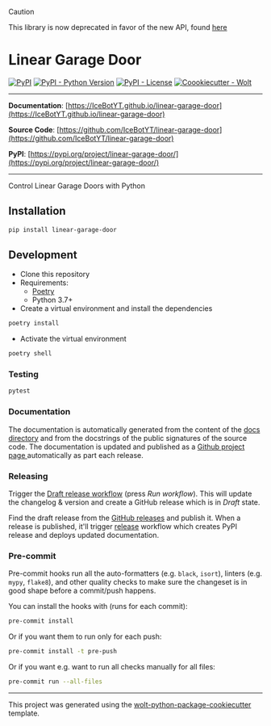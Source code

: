 > [!CAUTION]
> This library is now deprecated in favor of the new API, found [here](https://github.com/IceBotYT/nice-go)

# Linear Garage Door

[![PyPI](https://img.shields.io/pypi/v/linear-garage-door?style=flat-square)](https://pypi.python.org/pypi/linear-garage-door/)
[![PyPI - Python Version](https://img.shields.io/pypi/pyversions/linear-garage-door?style=flat-square)](https://pypi.python.org/pypi/linear-garage-door/)
[![PyPI - License](https://img.shields.io/pypi/l/linear-garage-door?style=flat-square)](https://pypi.python.org/pypi/linear-garage-door/)
[![Coookiecutter - Wolt](https://img.shields.io/badge/cookiecutter-Wolt-00c2e8?style=flat-square&logo=cookiecutter&logoColor=D4AA00&link=https://github.com/woltapp/wolt-python-package-cookiecutter)](https://github.com/woltapp/wolt-python-package-cookiecutter)


---

**Documentation**: [https://IceBotYT.github.io/linear-garage-door](https://IceBotYT.github.io/linear-garage-door)

**Source Code**: [https://github.com/IceBotYT/linear-garage-door](https://github.com/IceBotYT/linear-garage-door)

**PyPI**: [https://pypi.org/project/linear-garage-door/](https://pypi.org/project/linear-garage-door/)

---

Control Linear Garage Doors with Python

## Installation

```sh
pip install linear-garage-door
```

## Development

* Clone this repository
* Requirements:
  * [Poetry](https://python-poetry.org/)
  * Python 3.7+
* Create a virtual environment and install the dependencies

```sh
poetry install
```

* Activate the virtual environment

```sh
poetry shell
```

### Testing

```sh
pytest
```

### Documentation

The documentation is automatically generated from the content of the [docs directory](./docs) and from the docstrings
 of the public signatures of the source code. The documentation is updated and published as a [Github project page
 ](https://pages.github.com/) automatically as part each release.

### Releasing

Trigger the [Draft release workflow](https://github.com/IceBotYT/linear-garage-door/actions/workflows/draft_release.yml)
(press _Run workflow_). This will update the changelog & version and create a GitHub release which is in _Draft_ state.

Find the draft release from the
[GitHub releases](https://github.com/IceBotYT/linear-garage-door/releases) and publish it. When
 a release is published, it'll trigger [release](https://github.com/IceBotYT/linear-garage-door/blob/master/.github/workflows/release.yml) workflow which creates PyPI
 release and deploys updated documentation.

### Pre-commit

Pre-commit hooks run all the auto-formatters (e.g. `black`, `isort`), linters (e.g. `mypy`, `flake8`), and other quality
 checks to make sure the changeset is in good shape before a commit/push happens.

You can install the hooks with (runs for each commit):

```sh
pre-commit install
```

Or if you want them to run only for each push:

```sh
pre-commit install -t pre-push
```

Or if you want e.g. want to run all checks manually for all files:

```sh
pre-commit run --all-files
```

---

This project was generated using the [wolt-python-package-cookiecutter](https://github.com/woltapp/wolt-python-package-cookiecutter) template.
